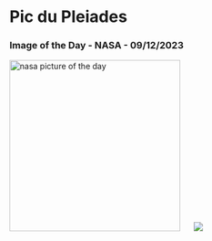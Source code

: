 # Pic du Pleiades
### Image of the Day - NASA - 09/12/2023
<img src="https://apod.nasa.gov/apod/image/2312/_MG_4553_rawfile1024.jpg" alt="nasa picture of the day" width="300"/>&nbsp; &nbsp; &nbsp; <img src="https://github-readme-streak-stats.herokuapp.com/?user=tempo-riz&theme=cobalt" >



  
